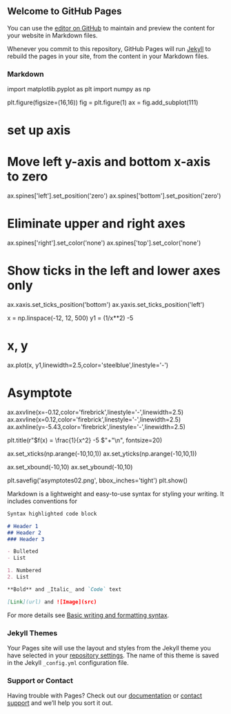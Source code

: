 ## Welcome to GitHub Pages

You can use the [editor on GitHub](https://github.com/dawals/dawals.github.io/edit/main/README.md) to maintain and preview the content for your website in Markdown files.

Whenever you commit to this repository, GitHub Pages will run [Jekyll](https://jekyllrb.com/) to rebuild the pages in your site, from the content in your Markdown files.

### Markdown
import matplotlib.pyplot as plt 
import numpy as np
 
plt.figure(figsize=(16,16))
fig = plt.figure(1)
ax = fig.add_subplot(111) 
 
# set up axis 
# Move left y-axis and bottom x-axis to zero
ax.spines['left'].set_position('zero')
ax.spines['bottom'].set_position('zero') 
# Eliminate upper and right axes
ax.spines['right'].set_color('none') 
ax.spines['top'].set_color('none') 
# Show ticks in the left and lower axes only
ax.xaxis.set_ticks_position('bottom') 
ax.yaxis.set_ticks_position('left')
 
x = np.linspace(-12, 12, 500)
y1 = (1/x**2) -5
# x, y
ax.plot(x, y1,linewidth=2.5,color='steelblue',linestyle='-')
# Asymptote
ax.axvline(x=-0.12,color='firebrick',linestyle='-',linewidth=2.5)
ax.axvline(x=0.12,color='firebrick',linestyle='-',linewidth=2.5)
ax.axhline(y=-5.43,color='firebrick',linestyle='-',linewidth=2.5)
 
plt.title(r"$f(x) = \frac{1}{x^2} -5 $"+"\n", fontsize=20)
 
ax.set_xticks(np.arange(-10,10,1))
ax.set_yticks(np.arange(-10,10,1))
 
ax.set_xbound(-10,10)
ax.set_ybound(-10,10) 
 
plt.savefig('asymptotes02.png', bbox_inches='tight')
plt.show()

Markdown is a lightweight and easy-to-use syntax for styling your writing. It includes conventions for

```markdown
Syntax highlighted code block

# Header 1
## Header 2
### Header 3

- Bulleted
- List

1. Numbered
2. List

**Bold** and _Italic_ and `Code` text

[Link](url) and ![Image](src)
```

For more details see [Basic writing and formatting syntax](https://docs.github.com/en/github/writing-on-github/getting-started-with-writing-and-formatting-on-github/basic-writing-and-formatting-syntax).

### Jekyll Themes

Your Pages site will use the layout and styles from the Jekyll theme you have selected in your [repository settings](https://github.com/dawals/dawals.github.io/settings/pages). The name of this theme is saved in the Jekyll `_config.yml` configuration file.

### Support or Contact

Having trouble with Pages? Check out our [documentation](https://docs.github.com/categories/github-pages-basics/) or [contact support](https://support.github.com/contact) and we’ll help you sort it out.
